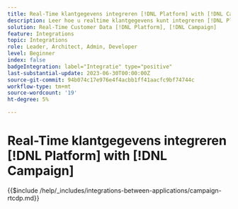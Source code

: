 ```yaml
---
title: Real-Time klantgegevens integreren [!DNL Platform] with [!DNL Campaign]
description: Leer hoe u realtime klantgegevens kunt integreren [!DNL Platform] with [!DNL Campaign]
solution: Real-Time Customer Data [!DNL Platform], [!DNL Campaign]
feature: Integrations
topic: Integrations
role: Leader, Architect, Admin, Developer
level: Beginner
index: false
badgeIntegration: label="Integratie" type="positive"
last-substantial-update: 2023-06-30T00:00:00Z
source-git-commit: 94b074c17e976e4f4acbb1ff41aacfc9bf74744c
workflow-type: tm+mt
source-wordcount: '19'
ht-degree: 5%

---
```



# Real-Time klantgegevens integreren [!DNL Platform] with [!DNL Campaign]

{{$include /help/_includes/integrations-between-applications/campaign-rtcdp.md}}
